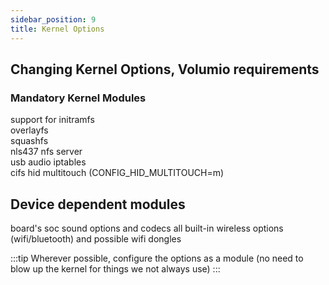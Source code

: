 ```yaml
---
sidebar_position: 9
title: Kernel Options
---
```


## Changing Kernel Options, Volumio requirements ##

### Mandatory Kernel Modules
support for initramfs  
overlayfs  
squashfs  
nls437
nfs server  
usb audio
iptables  
cifs
hid multitouch (CONFIG_HID_MULTITOUCH=m)

## Device dependent modules
board's soc sound options and codecs
all built-in wireless options (wifi/bluetooth) and possible wifi dongles  

:::tip
Wherever possible, configure the options as a module (no need to blow up the kernel for things we not always use)
:::
